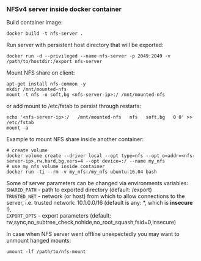 ### NFSv4 server inside docker container

Build container image:
```
docker build -t nfs-server .
```
  
Run server with persistent host directory that will be exported:
```
docker run -d --privileged --name nfs-server -p 2049:2049 -v /path/to/hostdir:/export nfs-server
```
  
Mount NFS share on client:  
```
apt-get install nfs-common -y
mkdir /mnt/mounted-nfs
mount -t nfs -o soft,bg <nfs-server-ip>:/ /mnt/mounted-nfs
```
  
or add mount to /etc/fstab to persist through restarts:
```
echo '<nfs-server-ip>:/   /mnt/mounted-nfs   nfs   soft,bg   0 0' >> /etc/fstab
mount -a
```
  
Example to mount NFS share inside another container:  
```
# create volume
docker volume create --driver local --opt type=nfs --opt o=addr=<nfs-server-ip>,rw,hard,bg,vers=4 --opt device=:/ --name my_nfs
# use my_nfs volume inside container
docker run -ti --rm -v my_nfs:/my_nfs ubuntu:16.04 bash
```
  
Some of server parameters can be changed via environments variables:  
`SHARED_PATH` - path to exported directory (default: /export)  
`TRUSTED_NET` - network (or host) from which to allow connections to the server, i.e. trusted network: 10.1.0.0/16 (default is any: \*, which is **insecure** !),   
`EXPORT_OPTS` - export parameters (default: rw,sync,no_subtree_check,nohide,no_root_squash,fsid=0,insecure)  
  
In case when NFS server went offline unexpectedly you may want to unmount hanged mounts:
```
umount -lf /path/to/nfs-mount
```

